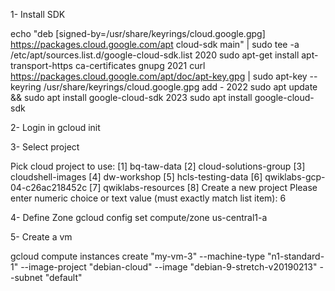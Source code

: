 1- Install SDK

echo "deb [signed-by=/usr/share/keyrings/cloud.google.gpg] https://packages.cloud.google.com/apt cloud-sdk main" | sudo tee -a /etc/apt/sources.list.d/google-cloud-sdk.list
 2020  sudo apt-get install apt-transport-https ca-certificates gnupg
 2021  curl https://packages.cloud.google.com/apt/doc/apt-key.gpg | sudo apt-key --keyring /usr/share/keyrings/cloud.google.gpg add -
 2022  sudo apt update && sudo apt install google-cloud-sdk
 2023  sudo apt install google-cloud-sdk


2- Login in
gcloud init

3- Select project

Pick cloud project to use: 
 [1] bq-taw-data
 [2] cloud-solutions-group
 [3] cloudshell-images
 [4] dw-workshop
 [5] hcls-testing-data
 [6] qwiklabs-gcp-04-c26ac218452c
 [7] qwiklabs-resources
 [8] Create a new project
Please enter numeric choice or text value (must exactly match list 
item):  6

4- Define Zone
gcloud config set compute/zone us-central1-a

5- Create a vm

gcloud compute instances create "my-vm-3" --machine-type "n1-standard-1" --image-project "debian-cloud" --image "debian-9-stretch-v20190213" --subnet "default"

